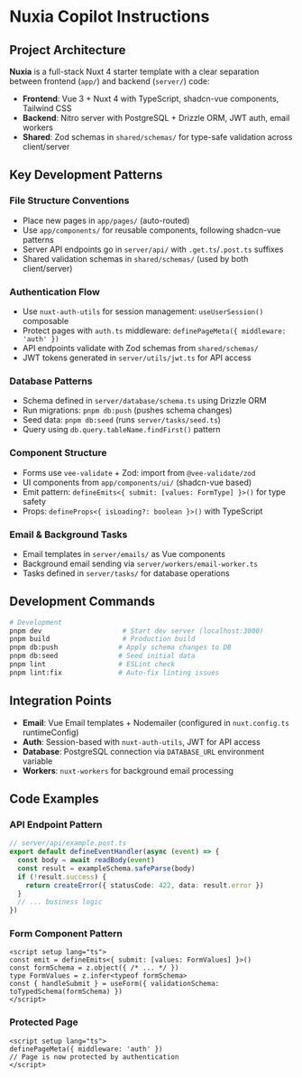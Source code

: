 # Nuxia Copilot Instructions

## Project Architecture

**Nuxia** is a full-stack Nuxt 4 starter template with a clear separation between frontend (`app/`) and backend (`server/`) code:

- **Frontend**: Vue 3 + Nuxt 4 with TypeScript, shadcn-vue components, Tailwind CSS
- **Backend**: Nitro server with PostgreSQL + Drizzle ORM, JWT auth, email workers
- **Shared**: Zod schemas in `shared/schemas/` for type-safe validation across client/server

## Key Development Patterns

### File Structure Conventions

- Place new pages in `app/pages/` (auto-routed)
- Use `app/components/` for reusable components, following shadcn-vue patterns
- Server API endpoints go in `server/api/` with `.get.ts`/`.post.ts` suffixes
- Shared validation schemas in `shared/schemas/` (used by both client/server)

### Authentication Flow

- Use `nuxt-auth-utils` for session management: `useUserSession()` composable
- Protect pages with `auth.ts` middleware: `definePageMeta({ middleware: 'auth' })`
- API endpoints validate with Zod schemas from `shared/schemas/`
- JWT tokens generated in `server/utils/jwt.ts` for API access

### Database Patterns

- Schema defined in `server/database/schema.ts` using Drizzle ORM
- Run migrations: `pnpm db:push` (pushes schema changes)
- Seed data: `pnpm db:seed` (runs `server/tasks/seed.ts`)
- Query using `db.query.tableName.findFirst()` pattern

### Component Structure

- Forms use `vee-validate` + Zod: import from `@vee-validate/zod`
- UI components from `app/components/ui/` (shadcn-vue based)
- Emit pattern: `defineEmits<{ submit: [values: FormType] }>()` for type safety
- Props: `defineProps<{ isLoading?: boolean }>()` with TypeScript

### Email & Background Tasks

- Email templates in `server/emails/` as Vue components
- Background email sending via `server/workers/email-worker.ts`
- Tasks defined in `server/tasks/` for database operations

## Development Commands

```bash
# Development
pnpm dev                    # Start dev server (localhost:3000)
pnpm build                  # Production build
pnpm db:push               # Apply schema changes to DB
pnpm db:seed               # Seed initial data
pnpm lint                  # ESLint check
pnpm lint:fix              # Auto-fix linting issues
```

## Integration Points

- **Email**: Vue Email templates + Nodemailer (configured in `nuxt.config.ts` runtimeConfig)
- **Auth**: Session-based with `nuxt-auth-utils`, JWT for API access
- **Database**: PostgreSQL connection via `DATABASE_URL` environment variable
- **Workers**: `nuxt-workers` for background email processing

## Code Examples

### API Endpoint Pattern

```typescript
// server/api/example.post.ts
export default defineEventHandler(async (event) => {
  const body = await readBody(event)
  const result = exampleSchema.safeParse(body)
  if (!result.success) {
    return createError({ statusCode: 422, data: result.error })
  }
  // ... business logic
})
```

### Form Component Pattern

```vue
<script setup lang="ts">
const emit = defineEmits<{ submit: [values: FormValues] }>()
const formSchema = z.object({ /* ... */ })
type FormValues = z.infer<typeof formSchema>
const { handleSubmit } = useForm({ validationSchema: toTypedSchema(formSchema) })
</script>
```

### Protected Page

```vue
<script setup lang="ts">
definePageMeta({ middleware: 'auth' })
// Page is now protected by authentication
</script>
```
